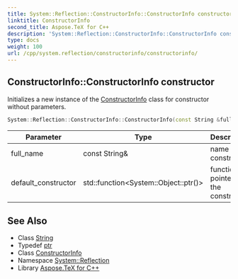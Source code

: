 ```yaml
---
title: System::Reflection::ConstructorInfo::ConstructorInfo constructor
linktitle: ConstructorInfo
second_title: Aspose.TeX for C++
description: 'System::Reflection::ConstructorInfo::ConstructorInfo constructor. Initializes a new instance of the ConstructorInfo class for constructor without parameters in C++.'
type: docs
weight: 100
url: /cpp/system.reflection/constructorinfo/constructorinfo/
---
```

## ConstructorInfo::ConstructorInfo constructor


Initializes a new instance of the [ConstructorInfo](../) class for constructor without parameters.

```cpp
System::Reflection::ConstructorInfo::ConstructorInfo(const String &full_name, std::function<System::Object::ptr()> default_constructor)
```


| Parameter | Type | Description |
| --- | --- | --- |
| full_name | const String\& | name of the constructor |
| default_constructor | std::function\<System::Object::ptr()> | function pointer to the constructor |

## See Also

* Class [String](../../../system/string/)
* Typedef [ptr](../../../system/object/ptr/)
* Class [ConstructorInfo](../)
* Namespace [System::Reflection](../../)
* Library [Aspose.TeX for C++](../../../)
